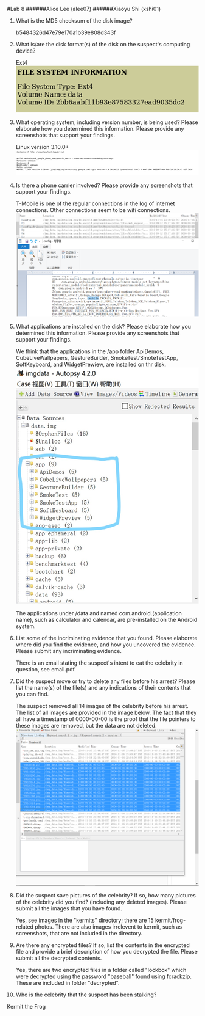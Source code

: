 #Lab 8
######Alice Lee  (alee07)
######Xiaoyu Shi (xshi01)



1. What is the MD5 checksum of the disk image?

   b5484326d47e79e170a1b39e808d343f
    
2. What is/are the disk format(s) of the disk on the suspect's computing device?

   Ext4
   ![Screenshot of Proof](filesystem.png)

3. What operating system, including version number, is being used? Please elaborate how you determined this information. Please provide any screenshots that support your findings.

   Linux version 3.10.0+
   ![Screenshot of Proof](version.png)

4. Is there a phone carrier involved? Please provide any screenshots that support your findings.

   T-Mobile is one of the regular connections in the log of internet connections. Other connections seem to be wifi connections.  
   ![Screenshot of Proof](tmobile.png)

5. What applications are installed on the disk? Please elaborate how you determined this information. Please provide any screenshots that support your findings.

   We think that the applications in the /app folder ApiDemos, CubeLiveWallpapers, GestureBuilder, SmokeTest/SmoteTestApp, SoftKeyboard, and WidgetPrewiew, are installed on thr disk. 
   ![screenshot of list of applications](apps.jpg)
   
   The applications under /data and named com.android.(application name), such as calculator and calendar, are pre-installed on the Android system.
   
6. List some of the incriminating evidence that you found. Please elaborate where did you find the evidence, and how you uncovered the evidence. Please submit any incriminating evidence.

   There is an email stating the suspect's intent to eat the celebrity in question, see email.pdf.

7. Did the suspect move or try to delete any files before his arrest? Please list the name(s) of the file(s) and any indications of their contents that you can find.

   The suspect removed all 14 images of the celebrity before his arrest. The list of all images are provided in the image below. The fact that they all have a timestamp of 0000-00-00 is the proof that the file pointers to these images are removed, but the data are not deleted.
   ![screenshot of list of moved images](moved_images.png)

8. Did the suspect save pictures of the celebrity? If so, how many pictures of the celebrity did you find? (including any deleted images). Please submit all the images that you have found.

   Yes, see images in the "kermits" directory; there are 15 kermit/frog-related photos. There are also images irrelevent to kermit, such as screenshots, that are not included in the directory.

9. Are there any encrypted files? If so, list the contents in the encrypted file and provide a brief description of how you decrypted the file. Please submit all the decrypted contents.

   Yes, there are two encrypted files in a folder called "lockbox" which were decrypted using the password "baseball" found using fcrackzip. These are included in folder "decrypted".

10. Who is the celebrity that the suspect has been stalking?

   Kermit the Frog
